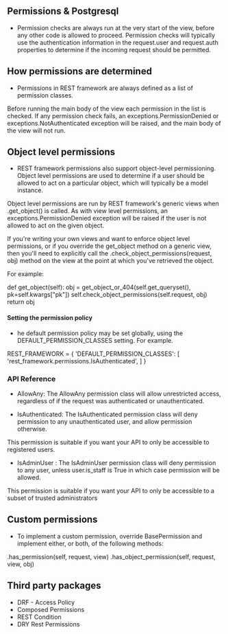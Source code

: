 ## Permissions & Postgresql

* Permission checks are always run at the very start of the view, before any other code is allowed to proceed. Permission checks will typically use the authentication information in the request.user and request.auth properties to determine if the incoming request should be permitted.

## How permissions are determined

* Permissions in REST framework are always defined as a list of permission classes.

Before running the main body of the view each permission in the list is checked. If any permission check fails, an exceptions.PermissionDenied or exceptions.NotAuthenticated exception will be raised, and the main body of the view will not run.

## Object level permissions
* REST framework permissions also support object-level permissioning. Object level permissions are used to determine if a user should be allowed to act on a particular object, which will typically be a model instance.

Object level permissions are run by REST framework's generic views when .get_object() is called. As with view level permissions, an exceptions.PermissionDenied exception will be raised if the user is not allowed to act on the given object.

If you're writing your own views and want to enforce object level permissions, or if you override the get_object method on a generic view, then you'll need to explicitly call the .check_object_permissions(request, obj) method on the view at the point at which you've retrieved the object.


For example:

def get_object(self):
    obj = get_object_or_404(self.get_queryset(), pk=self.kwargs["pk"])
    self.check_object_permissions(self.request, obj)
    return obj

#### Setting the permission policy

* he default permission policy may be set globally, using the DEFAULT_PERMISSION_CLASSES setting. For example.    

REST_FRAMEWORK = {
    'DEFAULT_PERMISSION_CLASSES': [
        'rest_framework.permissions.IsAuthenticated',
    ]
}


### API Reference 

* AllowAny:
The AllowAny permission class will allow unrestricted access, regardless of if the request was authenticated or unauthenticated.

* IsAuthenticated: The IsAuthenticated permission class will deny permission to any unauthenticated user, and allow permission otherwise.

This permission is suitable if you want your API to only be accessible to registered users.

* IsAdminUser : The IsAdminUser permission class will deny permission to any user, unless user.is_staff is True in which case permission will be allowed.

This permission is suitable if you want your API to only be accessible to a subset of trusted administrators

## Custom permissions

* To implement a custom permission, override BasePermission and implement either, or both, of the following methods:

.has_permission(self, request, view)
.has_object_permission(self, request, view, obj)

## Third party packages

* DRF - Access Policy
* Composed Permissions
* REST Condition
* DRY Rest Permissions

